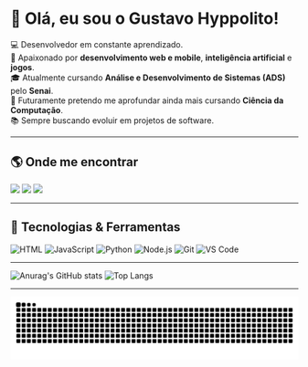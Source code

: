 # 👋 Olá, eu sou o Gustavo Hyppolito!

💻 Desenvolvedor em constante aprendizado.  
🚀 Apaixonado por **desenvolvimento web e mobile**, **inteligência artificial** e **jogos**.  
🎓 Atualmente cursando **Análise e Desenvolvimento de Sistemas (ADS)** pelo **Senai**.  
🎯 Futuramente pretendo me aprofundar ainda mais cursando **Ciência da Computação**.  
📚 Sempre buscando evoluir em projetos de software.

---

## 🌎 Onde me encontrar

<div> 

  <a href="https://instagram.com/ghyppolitoo" target="_blank"><img src="https://img.shields.io/badge/-Instagram-%23E4405F?style=for-the-badge&logo=instagram&logoColor=white" target="_blank"></a> 
  <a href = "hyppolitogustavo@gmail.com"><img src="https://img.shields.io/badge/-Gmail-%23333?style=for-the-badge&logo=gmail&logoColor=white" target="_blank"></a>
  <a href="https://www.linkedin.com/in/gustavo-hyppolito-129316230" target="_blank"><img src="https://img.shields.io/badge/-LinkedIn-%230077B5?style=for-the-badge&logo=linkedin&logoColor=white" target="_blank"></a> 
  
</div> 

---

## 🔧 Tecnologias & Ferramentas

![HTML](https://img.shields.io/badge/-HTML-E34F26?style=flat&logo=html5&logoColor=fff)
![JavaScript](https://img.shields.io/badge/-JavaScript-F7DF1E?style=flat&logo=javascript&logoColor=000)
![Python](https://img.shields.io/badge/-Python-3776AB?style=flat&logo=python&logoColor=fff)
![Node.js](https://img.shields.io/badge/-Node.js-339933?style=flat&logo=node.js&logoColor=fff)
![Git](https://img.shields.io/badge/-Git-F05032?style=flat&logo=git&logoColor=fff)
![VS Code](https://img.shields.io/badge/-VSCode-007ACC?style=flat&logo=visual-studio-code&logoColor=fff)

---

![Anurag's GitHub stats](https://github-readme-stats.vercel.app/api?username=Gustavo-Hyppolito&show_icons=true&theme=radical)
![Top Langs](https://github-readme-stats.vercel.app/api/top-langs/?username=Gustavo-Hyppolito&shlayout=compact&true&theme=radical)

---

<picture align="center">
  <source media="(prefers-color-scheme: dark)" srcset="https://raw.githubusercontent.com/Gustavo-Hyppolito/Gustavo-Hyppolito/output/github-contribution-grid-snake-dark.svg">
  <source media="(prefers-color-scheme: light)" srcset="https://raw.githubusercontent.com/Gustavo-Hyppolito/Gustavo-Hyppolito/output/github-contribution-grid-snake-dark.svg">
  <img align="center" alt="github contribution grid snake animation" src="https://raw.githubusercontent.com/Gustavo-Hyppolito/Gustavo-Hyppolito/output/github-contribution-grid-snake.svg">
</picture>


